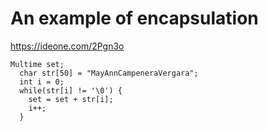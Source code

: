 # An example of encapsulation

https://ideone.com/2Pgn3o

```
Multime set;
  char str[50] = "MayAnnCampeneraVergara";
  int i = 0;
  while(str[i] != '\0') {
    set = set + str[i];
    i++;
  }
```
